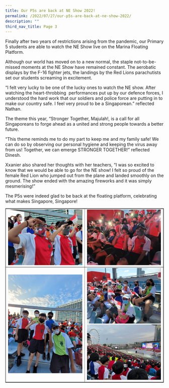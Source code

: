 ```yaml
---
title: Our P5s are back at NE Show 2022!
permalink: /2022/07/27/our-p5s-are-back-at-ne-show-2022/
description: ""
third_nav_title: Page 3
---
```

<p>Finally after two years of restrictions arising from the pandemic, our Primary 5 students are able to watch the NE Show live on the Marina Floating Platform.&nbsp;</p>
<p>Although our world has moved on to a new normal, the staple not-to-be-missed moments at the NE Show have remained constant. The aerobatic displays by the F-16 fighter jets, the landings by the Red Lions parachutists set our students screaming in excitement.</p>
<p>&ldquo;I felt very lucky to be one of the lucky ones to watch the NE show. After watching the heart-throbbing &nbsp;performances put up by our defence forces, I understood the hard work that our soldiers and police force are putting in to make our country safe. I feel very proud to be a Singaporean.&rdquo; reflected Nathan.</p>
<p>The theme this year, &ldquo;Stronger Together, Majulah!, is a call for all Singaporeans to forge ahead as a united and strong people towards a better future.</p>
<p>&ldquo;This theme reminds me to do my part to keep me and my family safe! We can do so by observing our personal hygiene and keeping the virus away from us! Together, we can emerge STRONGER TOGETHER!&rdquo; reflected Dinesh.</p>
<p>Xxanier also shared her thoughts with her teachers, &ldquo;I was so excited to know that we would be able to go for the NE show! I felt so proud of the female Red Lion who jumped out from the plane and landed smoothly on the ground. The show ended with the amazing fireworks and it was simply mesmerising!&rdquo;</p>
<p>The P5s were indeed glad to be back at the floating platform, celebrating what makes Singapore, Singapore!</p>
<table style="border-collapse: collapse; width: 100%;" border="1">
<tbody>
<tr>
<td style="width: 50%;"><img src="/images/p5n1.jpg"></td>
<td style="width: 50%;"><img src="/images/p5n2.jpg"></td>
</tr>
<tr>
<td style="width: 50%;"><img src="/images/p5n3.jpg"></td>
<td style="width: 50%;"><img src="/images/p5n4.jpg"><br><img src="/images/p5n5.jpeg"></td>
</tr>
</tbody>
</table>